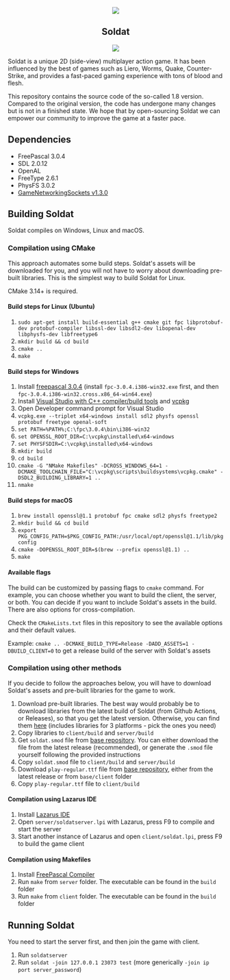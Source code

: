 <div align="center">
  <img src="https://i.imgur.com/HrYPYjh.png" />
  <h2>Soldat</h2>
  <a href="https://discord.soldat.pl"><img src="https://img.shields.io/discord/234733999879094272.svg" /></a>
</div>

Soldat is a unique 2D (side-view) multiplayer action game. It has been influenced by the best of games such as Liero, Worms, Quake, Counter-Strike, and provides a fast-paced gaming experience with tons of blood and flesh.

This repository contains the source code of the so-called 1.8 version. Compared to the original version, the code has undergone many changes but is not in a finished state. We hope that by open-sourcing Soldat we can empower our community to improve the game at a faster pace.

## Dependencies

- FreePascal 3.0.4
- SDL 2.0.12
- OpenAL
- FreeType 2.6.1
- PhysFS 3.0.2
- [GameNetworkingSockets v1.3.0](https://github.com/ValveSoftware/GameNetworkingSockets/releases/tag/v1.3.0)

## Building Soldat

Soldat compiles on Windows, Linux and macOS.

### Compilation using CMake

This approach automates some build steps. Soldat's assets will be downloaded for you, and you will not have to worry about downloading pre-built libraries. This is the simplest way to build Soldat for Linux.

CMake 3.14+ is required.

#### Build steps for Linux (Ubuntu)

1. `sudo apt-get install build-essential g++ cmake git fpc libprotobuf-dev protobuf-compiler libssl-dev libsdl2-dev libopenal-dev libphysfs-dev libfreetype6`
2. `mkdir build && cd build`
3. `cmake ..`
4. `make`

#### Build steps for Windows

1. Install [freepascal 3.0.4](https://sourceforge.net/projects/freepascal/files/Win32/3.0.4/) (install `fpc-3.0.4.i386-win32.exe` first, and then `fpc-3.0.4.i386-win32.cross.x86_64-win64.exe`)
2. Install [Visual Studio with C++ compiler/build tools](https://visualstudio.microsoft.com/en) and [vcpkg](https://github.com/Microsoft/vcpkg)
3. Open Developer command prompt for Visual Studio
4. `vcpkg.exe --triplet x64-windows install sdl2 physfs openssl protobuf freetype openal-soft`
5. `set PATH=%PATH%;C:\fpc\3.0.4\bin\i386-win32`
6. `set OPENSSL_ROOT_DIR=C:\vcpkg\installed\x64-windows`
7. `set PHYSFSDIR=C:\vcpkg\installed\x64-windows`
8. `mkdir build`
9. `cd build`
10. `cmake -G "NMake Makefiles" -DCROSS_WINDOWS_64=1 -DCMAKE_TOOLCHAIN_FILE="C:\vcpkg\scripts\buildsystems\vcpkg.cmake" -DSDL2_BUILDING_LIBRARY=1 ..`
11. `nmake`

#### Build steps for macOS

1. `brew install openssl@1.1 protobuf fpc cmake sdl2 physfs freetype2`
2. `mkdir build && cd build`
3. `export PKG_CONFIG_PATH=$PKG_CONFIG_PATH:/usr/local/opt/openssl@1.1/lib/pkgconfig`
4. `cmake -DOPENSSL_ROOT_DIR=$(brew --prefix openssl@1.1) ..`
5. `make`

#### Available flags

The build can be customized by passing flags to `cmake` command. For example, you can choose whether you want to build the client, the server, or both. You can decide if you want to include Soldat's assets in the build. There are also options for cross-compilation.

Check the `CMakeLists.txt` files in this repository to see the available options and their default values.

Example: `cmake .. -DCMAKE_BUILD_TYPE=Release -DADD_ASSETS=1 -DBUILD_CLIENT=0` to get a release build of the server with Soldat's assets

### Compilation using other methods

If you decide to follow the approaches below, you will have to download Soldat's assets and pre-built libraries for the game to work.
1. Download pre-built libraries. The best way would probably be to download libraries from the latest build of Soldat (from Github Actions, or Releases), so that you get the latest version. Otherwise, you can find them [here](https://github.com/Soldat/prebuilt-libs/archive/master.zip) (includes libraries for 3 platforms - pick the ones you need)
2. Copy libraries to `client/build` and `server/build`
3. Get `soldat.smod` file from [base repository](https://github.com/soldat/base). You can either download the file from the latest release (recommended), or generate the `.smod` file yourself following the provided instructions
4. Copy `soldat.smod` file to `client/build` and `server/build`
5. Download `play-regular.ttf` file from [base repository](https://github.com/soldat/base), either from the latest release or from `base/client` folder
6. Copy `play-regular.ttf` file to `client/build`

#### Compilation using Lazarus IDE

1. Install [Lazarus IDE](https://www.lazarus-ide.org/)
2. Open `server/soldatserver.lpi` with Lazarus, press F9 to compile and start the server
3. Start another instance of Lazarus and open `client/soldat.lpi`, press F9 to build the game client

#### Compilation using Makefiles

1. Install [FreePascal Compiler](https://freepascal.org)
2. Run `make` from `server` folder. The executable can be found in the `build` folder
3. Run `make` from `client` folder. The executable can be found in the `build` folder

## Running Soldat

You need to start the server first, and then join the game with client.
1. Run `soldatserver`
2. Run `soldat -join 127.0.0.1 23073 test` (more generically `-join ip port server_password`)
